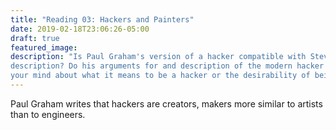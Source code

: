 ```yaml
---
title: "Reading 03: Hackers and Painters"
date: 2019-02-18T23:06:26-05:00
draft: true
featured_image:
description: "Is Paul Graham's version of a hacker compatible with Steven Levy's
description? Do his arguments for and description of the modern hacker change
your mind about what it means to be a hacker or the desirability of being one?"
---
```


Paul Graham writes that hackers are creators, makers more similar to artists than to engineers. 
